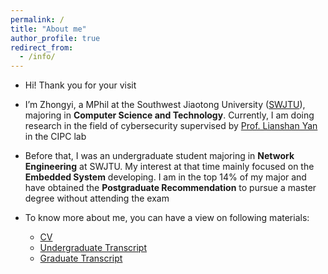 ```yaml
---
permalink: /
title: "About me"
author_profile: true
redirect_from: 
  - /info/
---
```

 
* Hi! Thank you for your visit

* I’m Zhongyi, a MPhil at the Southwest Jiaotong University ([SWJTU](https://en.wikipedia.org/wiki/Southwest_Jiaotong_University)), majoring in **Computer Science and Technology**. Currently, I am doing research in the field of cybersecurity supervised by [Prof. Lianshan Yan](https://scholar.google.com/citations?hl=en&user=2ciZC4EAAAAJ) in the CIPC lab

* Before that, I was an undergraduate student majoring in **Network Engineering** at SWJTU. My interest at that time mainly focused on the **Embedded System** developing. I am in the top 14% of my major and have obtained the **Postgraduate Recommendation** to pursue a master degree without attending the exam

* To know more about me, you can have a view on following materials:
  * [CV](/cv)
  * [Undergraduate Transcript](https://github.com/jayzheng98/jayzheng98.github.io/blob/master/files/Undergraduate%20Transcript.pdf)
  * [Graduate Transcript](https://github.com/jayzheng98/jayzheng98.github.io/blob/master/files/Graduate%20Transcript.pdf)


